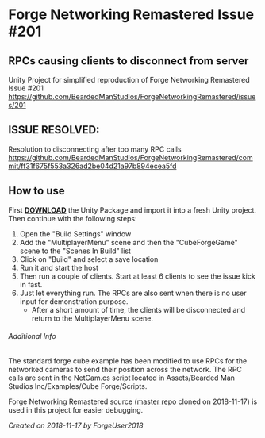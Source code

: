 # Forge Networking Remastered Issue #201
## RPCs causing clients to disconnect from server
Unity Project for simplified reproduction of Forge Networking Remastered Issue #201 https://github.com/BeardedManStudios/ForgeNetworkingRemastered/issues/201

## ISSUE RESOLVED: 
Resolution to disconnecting after too many RPC calls
https://github.com/BeardedManStudios/ForgeNetworkingRemastered/commit/ff31f675f553a326ad2be04d21a97b894ecea5fd

## How to use
First **[DOWNLOAD](https://github.com/ForgeUser2018/Forge-Networking-Remastered-RPC-Issue-Test/raw/master/Forge%20Networking%20Remastered%20RPC%20Issue%20Test.unitypackage)** the Unity Package and import it into a fresh Unity project. Then continue with the following steps:

1. Open the "Build Settings" window
2. Add the "MultiplayerMenu" scene and then the "CubeForgeGame" scene to the "Scenes In Build" list
3. Click on "Build" and select a save location
4. Run it and start the host
5. Then run a couple of clients. Start at least 6 clients to see the issue kick in fast.
6. Just let everything run. The RPCs are also sent when there is no user input for demonstration purpose.
   - After a short amount of time, the clients will be disconnected and return to the MultiplayerMenu scene.

###### Additional Info
The standard forge cube example has been modified to use RPCs for the networked cameras to send their position across the network.
The RPC calls are sent in the NetCam.cs script located in Assets/Bearded Man Studios Inc/Examples/Cube Forge/Scripts.

Forge Networking Remastered source ([master repo](https://github.com/BeardedManStudios/ForgeNetworkingRemastered/tree/master) cloned on 2018-11-17) is used in this project for easier debugging.

*Created on 2018-11-17 by ForgeUser2018*
